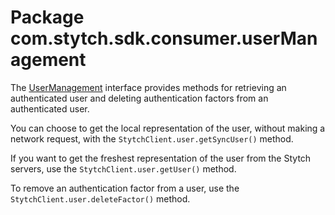 # Package com.stytch.sdk.consumer.userManagement
The [UserManagement](UserManagement.kt) interface provides methods for retrieving an authenticated user and deleting authentication factors from an authenticated user.

You can choose to get the local representation of the user, without making a network request, with the `StytchClient.user.getSyncUser()` method.

If you want to get the freshest representation of the user from the Stytch servers, use the `StytchClient.user.getUser()` method.

To remove an authentication factor from a user, use the `StytchClient.user.deleteFactor()` method.